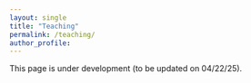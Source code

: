 ```yaml
---
layout: single
title: "Teaching"
permalink: /teaching/
author_profile: 
---
```


This page is under development (to be updated on 04/22/25).

